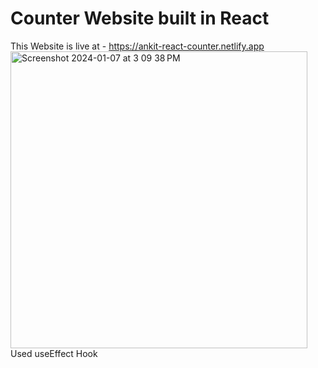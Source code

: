 # Counter Website built in React

This Website is live at - https://ankit-react-counter.netlify.app
<br />
<img width="475" alt="Screenshot 2024-01-07 at 3 09 38 PM" src="https://github.com/ankittejyadav/react_counter/assets/22706443/d6e8fd01-76a1-4d2e-81bd-2de82bd5a3f4">
<br />
Used useEffect Hook
